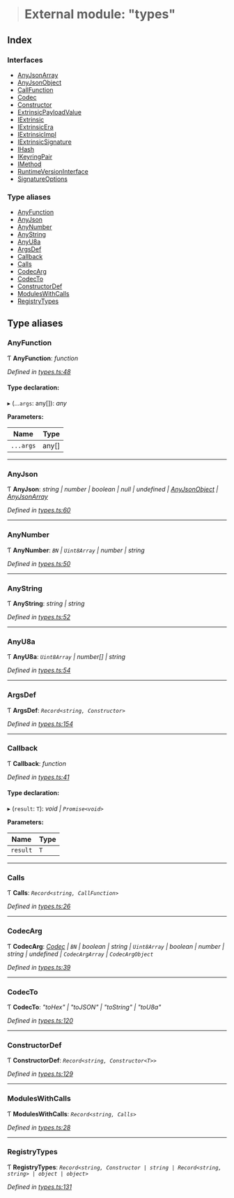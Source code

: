 > # External module: "types"

## Index

### Interfaces

* [AnyJsonArray](../interfaces/_types_.anyjsonarray.md)
* [AnyJsonObject](../interfaces/_types_.anyjsonobject.md)
* [CallFunction](../interfaces/_types_.callfunction.md)
* [Codec](../interfaces/_types_.codec.md)
* [Constructor](../interfaces/_types_.constructor.md)
* [ExtrinsicPayloadValue](../interfaces/_types_.extrinsicpayloadvalue.md)
* [IExtrinsic](../interfaces/_types_.iextrinsic.md)
* [IExtrinsicEra](../interfaces/_types_.iextrinsicera.md)
* [IExtrinsicImpl](../interfaces/_types_.iextrinsicimpl.md)
* [IExtrinsicSignature](../interfaces/_types_.iextrinsicsignature.md)
* [IHash](../interfaces/_types_.ihash.md)
* [IKeyringPair](../interfaces/_types_.ikeyringpair.md)
* [IMethod](../interfaces/_types_.imethod.md)
* [RuntimeVersionInterface](../interfaces/_types_.runtimeversioninterface.md)
* [SignatureOptions](../interfaces/_types_.signatureoptions.md)

### Type aliases

* [AnyFunction](_types_.md#anyfunction)
* [AnyJson](_types_.md#anyjson)
* [AnyNumber](_types_.md#anynumber)
* [AnyString](_types_.md#anystring)
* [AnyU8a](_types_.md#anyu8a)
* [ArgsDef](_types_.md#argsdef)
* [Callback](_types_.md#callback)
* [Calls](_types_.md#calls)
* [CodecArg](_types_.md#codecarg)
* [CodecTo](_types_.md#codecto)
* [ConstructorDef](_types_.md#constructordef)
* [ModulesWithCalls](_types_.md#moduleswithcalls)
* [RegistryTypes](_types_.md#registrytypes)

## Type aliases

###  AnyFunction

Ƭ **AnyFunction**: *function*

*Defined in [types.ts:48](https://github.com/polkadot-js/api/blob/3d8fbcf/packages/types/src/types.ts#L48)*

#### Type declaration:

▸ (...`args`: any[]): *any*

**Parameters:**

Name | Type |
------ | ------ |
`...args` | any[] |

___

###  AnyJson

Ƭ **AnyJson**: *string | number | boolean | null | undefined | [AnyJsonObject](../interfaces/_types_.anyjsonobject.md) | [AnyJsonArray](../interfaces/_types_.anyjsonarray.md)*

*Defined in [types.ts:60](https://github.com/polkadot-js/api/blob/3d8fbcf/packages/types/src/types.ts#L60)*

___

###  AnyNumber

Ƭ **AnyNumber**: *`BN` | `Uint8Array` | number | string*

*Defined in [types.ts:50](https://github.com/polkadot-js/api/blob/3d8fbcf/packages/types/src/types.ts#L50)*

___

###  AnyString

Ƭ **AnyString**: *string | string*

*Defined in [types.ts:52](https://github.com/polkadot-js/api/blob/3d8fbcf/packages/types/src/types.ts#L52)*

___

###  AnyU8a

Ƭ **AnyU8a**: *`Uint8Array` | number[] | string*

*Defined in [types.ts:54](https://github.com/polkadot-js/api/blob/3d8fbcf/packages/types/src/types.ts#L54)*

___

###  ArgsDef

Ƭ **ArgsDef**: *`Record<string, Constructor>`*

*Defined in [types.ts:154](https://github.com/polkadot-js/api/blob/3d8fbcf/packages/types/src/types.ts#L154)*

___

###  Callback

Ƭ **Callback**: *function*

*Defined in [types.ts:41](https://github.com/polkadot-js/api/blob/3d8fbcf/packages/types/src/types.ts#L41)*

#### Type declaration:

▸ (`result`: `T`): *void | `Promise<void>`*

**Parameters:**

Name | Type |
------ | ------ |
`result` | `T` |

___

###  Calls

Ƭ **Calls**: *`Record<string, CallFunction>`*

*Defined in [types.ts:26](https://github.com/polkadot-js/api/blob/3d8fbcf/packages/types/src/types.ts#L26)*

___

###  CodecArg

Ƭ **CodecArg**: *[Codec](../interfaces/_types_.codec.md) | `BN` | boolean | string | `Uint8Array` | boolean | number | string | undefined | `CodecArgArray` | `CodecArgObject`*

*Defined in [types.ts:39](https://github.com/polkadot-js/api/blob/3d8fbcf/packages/types/src/types.ts#L39)*

___

###  CodecTo

Ƭ **CodecTo**: *"toHex" | "toJSON" | "toString" | "toU8a"*

*Defined in [types.ts:120](https://github.com/polkadot-js/api/blob/3d8fbcf/packages/types/src/types.ts#L120)*

___

###  ConstructorDef

Ƭ **ConstructorDef**: *`Record<string, Constructor<T>>`*

*Defined in [types.ts:129](https://github.com/polkadot-js/api/blob/3d8fbcf/packages/types/src/types.ts#L129)*

___

###  ModulesWithCalls

Ƭ **ModulesWithCalls**: *`Record<string, Calls>`*

*Defined in [types.ts:28](https://github.com/polkadot-js/api/blob/3d8fbcf/packages/types/src/types.ts#L28)*

___

###  RegistryTypes

Ƭ **RegistryTypes**: *`Record<string, Constructor | string | Record<string, string> | object | object>`*

*Defined in [types.ts:131](https://github.com/polkadot-js/api/blob/3d8fbcf/packages/types/src/types.ts#L131)*